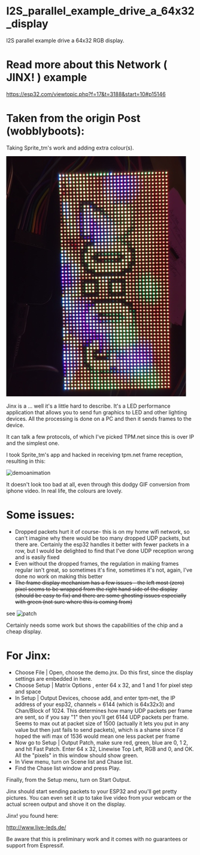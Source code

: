 # I2S_parallel_example_drive_a_64x32_display
I2S parallel example drive a 64x32 RGB display. 

# Read more about this Network ( JINX! ) example 
https://esp32.com/viewtopic.php?f=17&t=3188&start=10#p15146

# Taken from the origin Post (wobblyboots):

Taking Sprite_tm's work and adding extra colour(s).

![demopic](image1.jpg)

Jinx is a ... well it's a little hard to describe. It's a LED performance application that allows you to send fun graphics to LED and other lighting devices. All the processing is done on a PC and then it sends frames to the device.

It can talk a few protocols, of which I've picked TPM.net since this is over IP and the simplest one.

I took Sprite_tm's app and hacked in receiving tpm.net frame reception, resulting in this:


![demoanimation](jinxdemo.gif)

It doesn't look too bad at all, even through this dodgy GIF conversion from iphone video. In real life, the colours are lovely.

# Some issues:

- Dropped packets hurt it of course- this is on my home wifi network, so can't imagine why there would be too many dropped UDP packets, but there are. Certainly the esp32 handles it better with fewer packets in a row, but I would be delighted to find that I've done UDP reception wrong and is easily fixed
- Even without the dropped frames, the regulation in making frames regular isn't great, so sometimes it's fine, sometimes it's not, again, I've done no work on making this better
- ~~The frame display mechanism has a few issues - the left most (zero) pixel seems to be wrapped from the right hand side of the display (should be easy to fix) and there are some ghosting issues especially with green (not sure where this is coming from)~~

see ![patch](https://github.com/ESP32DE/I2S_parallel_example_drive_a_64x32_display/commit/663a658408fda9cf7ed9c2552cb98a01d5af1877)

Certainly needs some work but shows the capabilities of the chip and a cheap display.



# For Jinx:

- Choose File | Open, choose the demo.jnx. Do this first, since the display settings are embedded in here.
- Choose Setup | Matrix Options , enter 64 x 32, and 1 and 1 for pixel step and space
- In Setup | Output Devices, choose add, and enter tpm-net, the IP address of your esp32, channels = 6144 (which is 64x32x3) and Chan/Block of 1024. This determines how many UDP packets per frame are sent, so if you say "1" then you'll get 6144 UDP packets per frame. Seems to max out at packet size of 1500 (actually it lets you put in any value but then just fails to send packets), which is a shame since I'd hoped the wifi max of 1536 would mean one less packet per frame
- Now go to Setup | Output Patch, make sure red, green, blue are 0, 1 2, and hit Fast Patch. Enter 64 x 32, Linewise Top Left, RGB and 0, and OK. All the "pixels" in this window should show green.
- In View menu, turn on Scene list and Chase list.
- Find the Chase list window and press Play.

Finally, from the Setup menu, turn on Start Output.

Jinx should start sending packets to your ESP32 and you'll get pretty pictures. You can even set it up to take live video from your webcam or the actual screen output and shove it on the display.


Jinx! you found here:

http://www.live-leds.de/


Be aware that this is preliminary work and it comes with no guarantees or support from Espressif.

  
 
